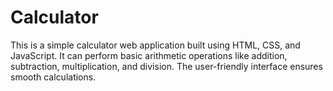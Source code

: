 # Calculator
This is a simple calculator web application built using HTML, CSS, and JavaScript. It can perform basic arithmetic operations like addition, subtraction, multiplication, and division. The user-friendly interface ensures smooth calculations.
